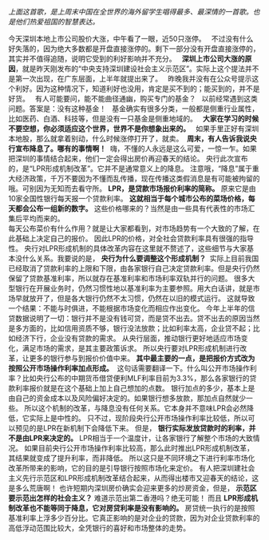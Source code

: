 *上面这首歌，是上周末中国在全世界的海外留学生唱得最多、最深情的一首歌。也是他们热爱祖国的智慧表达。*
  
今天深圳本地上市公司股价大涨，中午看了一眼，近50只涨停。
 
不过没有什么好失落的，因为绝大多数都是开盘直接涨停的。剩下一部分没有开盘直接涨停的，其实并不值得追随，说明它受到的利好影响并不充分。
 
**深圳上市公司大涨的原因**，就是昨天刚发布的“中央支持深圳建设社会主义示范区”。实际上这个提法并不是第一次出现，在广东层面，上半年就提出来了。
 
昨晚我并没有在公众号提示这个利好。因为这种情况下，知道利好也没用，肯定是买不到的；能买到的，并不是好货。
 
有人可能要问，能不能曲径通幽，购买专门的基金？
 
以前经常遇到这类问题。答案是：没有这种基金！
 
基金确实有很多分类，一般都是侧重行业属性，比如医药、白酒、科技等，但是没有一只基金是侧重地域的。
 
**大家在学习的时候不要空想，你必须适应这个世界，世界不是你想象出来的。**
 
如果手里正好有深圳本地股，那么就拿着别动，什么时候涨停打开了，就卖。
 **周末，有人告诉我说央行宣布降息了。哪有的事情啊！**  嗨，不懂的人永远是这么可爱，一惊一乍。如果把深圳的事情结合起来，他们一定会得出房价再迎春天的结论。 央行此次宣布的，是“LPR形成机制改革”。它并不是通常意义上的降息。 注意哦，“降息”属于重大经济政策，千万不要因为不懂而乱传播，现在传播这类假消息是有可能被拘留的哦。可别因为无知而去看守所。 **LPR，是贷款市场报价利率的简称。** 原来它是由10家全国性银行每天报一个贷款利率。 **这就相当于每个城市公布的菜场价格，每天都会公布一组新的数字。** 这些价格哪来的？当然是由一些具有代表性的市场汇集后平均而来的。  
每天公布菜价有什么作用？就是让大家都看到，对市场趋势有一个大致的了解，在此基础上决定自己的报价。 因此LPR的价格，对全社会贷款利率具有很强的指导性。 央行对LPR形成机制的具体改革内容在这里就不赘述了，这些细节与大家基本没什么关系。我要说的是， **央行为什么要调整这个形成机制？**  实际上目前我国已经取消了贷款利率的上限和下限，由各家银行自己决定贷款利率。但是央行仍然保留了贷款基准利率，所以就存在基准利率和市场利率双轨并行的问题。 很多大型银行在开展业务时，仍然习惯性地以基准利率为主要参照。用大白话讲，就是市场早就放开了，但是各大银行仍然不太习惯，仍然在以旧的模式运行。 这就导致一个结果：不能与时俱进，不能根据市场变化而相应作出变化。 今年上半年的信贷数据说明了一切：银行并不是没有钱可贷，而是贷不出去。贷不出去的原因当然是多方面的，比如信用资质不够，银行没法放款；比如利率太高，企业贷不起；比如经济下行，企业没有贷款的需求。 从央行层面，推动银行更好地适应市场变化，满足市场的需求，是其主要政策诉求。 所以央行要对LPR形成机制进行改革，让更多的银行参与到报价价值中来。 **其中最主要的一点，是把报价方式改为按照公开市场操作利率加点形成。**  这句话需要翻译一下。什么叫公开市场操作利率？比如央行公布的中期货币借贷便利MLF利率目前为3.3%，那么各家银行的贷款利率报价就是在这个基础上加上自己想加的点数。 银行加点的多少，基本上是由自己的资金成本以及风险偏好决定的。如果银行想多放款，那加点自然就少一些。 所以这个机制的改革，与降息没有任何关系。它本身并不意味LPR会必然降低，它实际上是中性的。 只不过，现阶段央行公开市场操作利率比较低，所以可以预见的是LPR在新机制下会降低下来。 但是， **银行实际发放贷款时的利率，并不是由LPR来决定的。**  LPR相当于一个温度计，让各家银行了解整个市场的大致情况。 如果目前央行公开市场操作利率比较高，那么此时推出LPR形成机制改革，其结果就变成了提升利率，而非降低。 所以这只是不同环境之下进行利率市场化改革所带来的影响，它的目的是引导银行按照市场化来定价。 有人把深圳建社会主义先行示范区和LPR形成机制改革结合起来，从而得出楼市又迎春天的结论，这是多么荒唐啊！ 也许短期内深圳房价确实会迎来更多的炒房资金，但是， **示范区要示范出怎样的社会主义？** 难道示范出第二香港吗？绝无可能！ 而且 **LPR形成机制改革也不能等同于降息，它对房贷利率是没有影响的。**  房贷统一执行的是按照基准利率上浮多少百分比。它真正影响的是对企业的贷款，因为对企业贷款利率的高低浮动范围比较大，全凭银行的喜好和市场整体的走势。